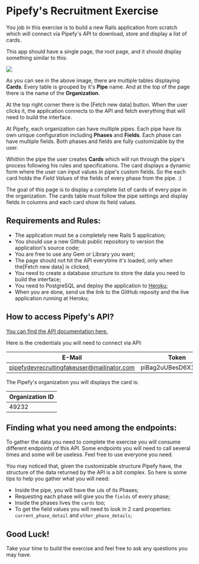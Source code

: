 # Pipefy's Recruitment Exercise

You job in this exercise is to build a new Rails application from scratch which will connect via Pipefy's API to download, store and display a list of cards.

This app should have a single page, the root page, and it should display something similar to this:

![](https://raw.githubusercontent.com/pipefy/RecruitmentExercise/master/exercise_page_output_example.png)

As you can see in the above image, there are multiple tables displaying **Cards**. Every table is grouped by it's **Pipe** name. And at the top of the page there is the name of the **Organization**.

At the top right corner there is the [Fetch new data] button. When the user clicks it, the application connects to the API and fetch everything that will need to build the interface.

At Pipefy, each organization can have multiple pipes. Each pipe have its own unique configuration including **Phases** and **Fields**. Each phase can have multiple fields. Both phases and fields are fully customizable by the user.

Whithin the pipe the user creates **Cards** which will run through the pipe's process following his rules and specifications. The card displays a dynamic form where the user can input values in pipe's custom fields. So the each card holds the *Field Values* of the fields of every phase from the pipe. :)

The goal of this page is to display a complete list of cards of every pipe in the organization. The cards table must follow the pipe settings and display fields in columns and each card show its field values.

## Requirements and Rules:

* The application must be a completely new Rails 5 application;
* You should use a new Github public repository to version the application's source code;
* You are free to use any Gem or Library you want;
* The page should not hit the API everytime it's loaded, only when the[Fetch new data] is clicked;
* You need to create a database structure to store the data you need to build the interface;
* You need to PostgreSQL and deploy the application to [Heroku](www.heroku.com);
* When you are done, send us the link to the GitHub reposity and the live application running at Heroku;

## How to access Pipefy's API?

[You can find the API documentation here.](https://www.gitbook.com/book/pipefy/pipefy-api-docs/details)

Here is the credentials you will need to connect via API:

| E-Mail                                     | Token                |
|--------------------------------------------|----------------------|
| pipefydevrecruitingfakeuser@mailinator.com | piBag2uUBesD6X1q78FR |

The Pipefy's organization you will displays the card is:

| Organization ID |
|-----------------|
| 49232           |

## Finding what you need among the endpoints:

To gather the data you need to complete the exercise you will consume different endpoints of this API. Some endpoints you will need to call several times and some will be useless. Feel free to use everyone you need.

You may noticed that, given the customizable structure Pipefy have, the structure of the data returned by the API is a bit complex. So here is some tips to help you gather what you will need:

* Inside the pipe, you will have the `id`s of its Phases;
* Requesting each phase will give you the `fields` of every phase;
* Inside the phases lives the `cards` too;
* To get the field values you will need to look in 2 card properties: `current_phase_detail` and `other_phase_details`;


## Good Luck!

Take your time to build the exercise and feel free to ask any questions you may have.


